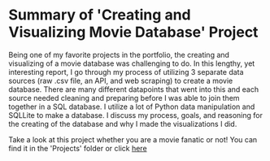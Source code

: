 # Summary of 'Creating and Visualizing Movie Database' Project

Being one of my favorite projects in the portfolio, the creating and visualizing of a movie database was challenging to do. In this lengthy, yet interesting report, I go through my process of utilizing 3 separate data sources (raw .csv file, an API, and web scraping) to create a movie database. There are many different datapoints that went into this and each source needed cleaning and preparing before I was able to join them together in a SQL database. I utilize a lot of Python data manipulation and SQLLite to make a database. I discuss my process, goals, and reasoning for the creating of the database and why I made the visualizations I did.

Take a look at this project whether you are a movie fanatic or not! You can find it in the 'Projects' folder or click [here](https://github.com/ccouger/Portfolio/blob/main/Projects/Creating%20and%20Visualizing%20Movie%20Database.pdf)
